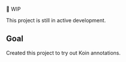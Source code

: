 🚧 WIP

This project is still in active development.

## Goal
Created this project to try out Koin annotations.

